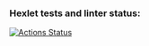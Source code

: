 ### Hexlet tests and linter status:
[![Actions Status](https://github.com/KirillSosnyuk/java-project-71/actions/workflows/hexlet-check.yml/badge.svg)](https://github.com/KirillSosnyuk/java-project-71/actions)